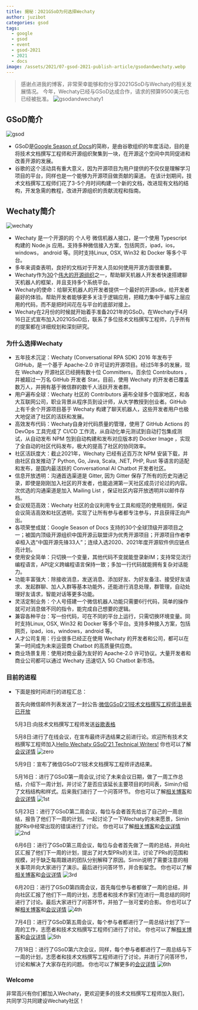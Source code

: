 ```yaml
---
title: 揭秘：2021GSoD为何选择Wechaty
author: juzibot
categories: gsod
tags:
  - google
  - gsod
  - event
  - gsod-2021
  - 2021
  - docs
image: /assets/2021/07-gsod-2021-publish-article/gsodandwechaty.webp
---
```


> 感谢点进我的博客，非常荣幸能够和你分享2021GSoD与Wechaty的相关发展情况。
  今年，Wechaty已经与GSoD达成合作，请求的预算9500美元也已经被批准。
 ![gsodandwechaty1](/assets/2021/07-gsod-2021-publish-article/gsodandwechaty1.webp)

## GSoD简介

![gsod](/assets/2021/07-gsod-2021-publish-article/gsod.webp)

- GSoD是[Google Season of Docs](https://developers.google.com/season-of-docs)的简称，是由谷歌组织的年度活动，目的是将技术文档撰写工程师和开源组织聚集到一块，在开源这个空间中共同促进和改善开源的发展。
- 谷歌的这个活动具有重大意义，因为开源项目为用户提供的不仅仅是理解学习项目的平台，同样也是一个能够为开源项目做贡献的渠道。
在该计划期间，技术文档撰写工程师们花了3-5个月时间构建一个新的文档，改进现有文档的结构，开发急需的教程，改进开源组织的贡献流程和指南。

## Wechaty简介

![wechaty](/assets/2021/07-gsod-2021-publish-article/wechaty.webp)

- Wechaty 是一个开源的的 个人号 微信机器人接口，是一个使用 Typescript 构建的 Node.js 应用。支持多种微信接入方案，包括网页，ipad，ios，windows， android 等。同时支持Linux, OSX, Win32 和 Docker 等多个平台。
- 多年来调查表明，良好的文档对于开发人员如何使用开源方面很重要。
- Wechaty作为[30](https://developers.google.com/season-of-docs/docs/participants)个[伟大的开源组织](https://developers.google.com/season-of-docs/docs/participants)之一，帮助聊天机器人开发者快速搭建聊天机器人的框架，并且支持多个系统平台。
- Wechaty的使命：给聊天机器人的开发者提供一个最好的开源sdk，给开发者最好的体验。帮助开发者能够更多关注于逻辑应用，把精力集中于编写上层应用的代码，而不是把时间花在与平台的底部对接上。
- Wechaty在2月份的时候就开始着手准备2021年的GSoD。在Wechaty于4月16日正式宣布加入2021GSoD后，联系了多位技术文档撰写工程师，几乎所有的提案都在详细规划和深刻研究。

### 为什么选择Wechaty

- 五年技术沉淀：Wechaty (Conversational RPA SDK) 2016 年发布于 GitHub，是一个基于 Apache-2.0 许可证的开源项目。经过5年多的发展，现在 Wechaty 开源社区已经拥有数十位 Committers，百余位 Contributors ，并被超过一万名 GitHub 开发者 Star。目前，使用 Wechaty 的开发者已覆盖数万人，并拥有基于微信群的数千人活跃开发者群。
- 用户遍布全球：Wechaty 社区的 Contributors 遍布全球多个国家地区，和各大互联网公司，职业背景从程序员到设计师，从大学教授到创业者。GitHub 上有千余个开源项目基于 Wechaty 构建了聊天机器人，这些开发者用户也极大地促进了社区的活跃和发展。
- 高效发布代码：Wechaty自身对代码质量的管理，使用了 GitHub Actions 的 DevOps 工具完成了 CI/CD 工作流，从自动化单元测试到自动打包集成测试，从自动发布 NPM 包到自动构建和发布对应版本的 Docker Image ，实现了全自动的社区代码发布，极大的提高了社区的协同效率。
- 社区活跃度大：截止2021年，Wechaty 已经有近百万次 NPM 安装下载，并由社区自发推动了 Python, Go, Java, Scala, .NET, PHP, Rust 等语言的适配和发布，是国内最活跃的 Conversational AI Chatbot 开发者社区。
- 信息开放透明：沟通首选渠道是 Gitter, 因为 Gitter 保存了所有的历史沟通记录，即使是刚刚加入社区的开发者，也能追溯第一天社区成员讨论过的内容。次优选的沟通渠道是加入 Mailing List ，保证社区内容开放透明并以邮件存档。
- 会议规范高效：Wechaty 社区的会议利用专业工具和规范的使用规则，保证会议简洁高效和社区透明，实现了让所有参与者都专注参与，并且获得正向产出。
- 各项荣誉成就：Google Season of Docs 支持的30个全球顶级开源项目之一；被国内顶级开源组织中国开源云联盟评为优秀开源项目；开源项目作者李卓桓入选“中国开源先锋33人”；连续入选2020、2021年度开源软件供应链点亮计划。
- 使用安全简单：只切换一个变量，其他代码不变就能登录新IM；支持常见流行编程语言，API定义跨编程语言保持一致；多加一行代码就能拥有复杂对话能力。
- 功能丰富强大：除接收消息，发送消息、添加好友、为好友备注、接受好友请求、发起群聊、加人入群等基本功能外，还能进行消息处理，群管理，自动处理好友请求，智能对话等更多功能。
- 灵活定制业务：个人号搭建一个微信机器人功能只需要6行代码，简单的操作就可对消息做不同的指令，能完成自己想要的逻辑。
- 兼容各种平台：写一份代码，可在不同的平台上运行，只需切换环境变量。同时支持Linux, OSX, Win32 和 Docker 等多个平台。支持多种接入方案，包括网页，ipad，ios，windows，android 等。
- 人才公司复用：行业很多已经正在使用 Wechaty 的开发者和公司，都可以在第一时间成为未来运营商 Chatbot 的高质量供应商。
- 商业场景复用：使用对商业最为友好的 Apache-2.0 许可协议。大量开发者和商业公司都可以通过 Wechaty 迅速切入 5G Chatbot 新市场。

### 目前的进程

- 下面是按时间进行的进程汇总：

   首先向微信邮件列表发送了一封公告:[微信GSoD’21技术文档撰写工程师注册表已开放](https://groups.google.com/g/wechaty/c/C7r1_GMRRa0)

   5月3日:向技术文档撰写工程师发送[谷歌表格](https://forms.gle/2LDqrX5GUs6j9fJR9)

   5月8日:进行了在线会议，在宣布最终评选结果之前进行论。欢迎所有技术文档撰写工程师加入[Hello Wechaty GSoD’21 Technical Writers!](https://wechaty.js.org/2021/05/08/gsod-2021-selected-technical-writers/)
      你也可以了解[会议详情](https://docs.google.com/document/d/1fVCk8qRYc4RKGMf2UY5HOe07hEhPUOpGC34v88GEFJg/edit#heading=h.edr3nzd8l43b)
      ![zero](/assets/2021/07-gsod-2021-publish-article/zero.webp)

   5月9日：宣布了微信GSoD’21技术文档撰写工程师评选结果。

   5月16日：进行了GSoD第一周会议,讨论了未来会议日期，做了一周工作总结，介绍下一周计划，并讨论了是否应该延长主要项目的时间表，Simin介绍了文档结构和样式。后来我们进行了一个问答环节。
     你也可以了解[相关博客](https://wechaty.js.org/2021/05/16/gsod-2021-week1-meeting/)和[会议详情](https://docs.google.com/document/d/1fVCk8qRYc4RKGMf2UY5HOe07hEhPUOpGC34v88GEFJg/edit#heading=h.o69fqys8gbda)
     ![1st](/assets/2021/07-gsod-2021-publish-article/1st.webp)

   5月23日：进行了GSoD第二周会议，每位与会者首先给出了自己的一周总结，报告了他们下一周的计划。一起讨论了一下Wechaty的未来愿景，Simin就PRs中经常出现的错误进行了讨论。
     你也可以了解[相关博客](https://wechaty.js.org/2021/05/23/gsod-2021-second-meeting/)和[会议详情](https://docs.google.com/document/d/1fVCk8qRYc4RKGMf2UY5HOe07hEhPUOpGC34v88GEFJg/edit#heading=h.3ly9biu8mtyy)
     ![2nd](/assets/2021/07-gsod-2021-publish-article/2nd.webp)

   6月6日：进行了GSoD第三周会议，每位与会者首先做了一周的总结，并向社区汇报了他们下一周的计划，提出了对大型PRs的关注，讨论了PRs的范围和规模，对于缺乏每周跟进的团队分别解释了原因。Simin说明了需要注意的相关事项并向大家进行了演示。最后进行问答环节，并合影留念。
     你也可以了解[相关博客](https://wechaty.js.org/2021/06/06/gsod-2021-third-meeting/)和[会议详情](https://docs.google.com/document/d/1fVCk8qRYc4RKGMf2UY5HOe07hEhPUOpGC34v88GEFJg/edit#heading=h.lmf3j0zgmymr)
     ![3rd](/assets/2021/07-gsod-2021-publish-article/3rd.webp)

   6月20日：进行了GSoD第四周会议，首先每位参与者都做了一周的总结，并向社区汇报了他们下一周的计划，志愿者和技术作家们在进行一周总结的同时进行了讨论。最后大家进行了问答环节，并拍了一张可爱的合影。
     你也可以了解[相关博客](https://wechaty.js.org/2021/06/22/gsod-2021-fourth-meeting/)和[会议详情](https://docs.google.com/document/d/1fVCk8qRYc4RKGMf2UY5HOe07hEhPUOpGC34v88GEFJg/edit#heading=h.3am6kd2l4v24)
     ![4th](/assets/2021/07-gsod-2021-publish-article/4th.webp)

   7月4日：进行了GSoD第五周会议，每个参与者都进行了一周总结计划了下一周的工作，志愿者和技术文档撰写工程师们进行了讨论。
      你也可以了解[相关博客](https://wechaty.js.org/2021/07/06/gsod-2021-fifth-meeting/)和[会议详情](https://docs.google.com/document/d/1fVCk8qRYc4RKGMf2UY5HOe07hEhPUOpGC34v88GEFJg/edit#heading=h.s6s37xc2auay)
     ![5th](/assets/2021/07-gsod-2021-publish-article/5th.webp)

   7月18日：进行了GSoD第六次会议，同样，每个参与者都进行了一周总结与下一周的计划，志愿者和技术文档撰写工程师进行了讨论，并进行了问答环节，讨论和解决了大家存在的问题。
     你也可以了解更多的[会议详情](https://docs.google.com/document/d/1fVCk8qRYc4RKGMf2UY5HOe07hEhPUOpGC34v88GEFJg/edit#heading=h.i4kw5zu3yk32)
     ![6th](/assets/2021/07-gsod-2021-publish-article/6th.webp)

### Welcome

非常高兴有你们都加入Wechaty，更欢迎更多的技术文档撰写工程师加入我们，共同学习共同建设Wechaty社区！
